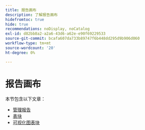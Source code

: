 ```yaml
---
title: 报告画布
description: 了解报告画布
hidefromtoc: true
hide: true
recommendations: noDisplay, noCatalog
exl-id: d82bb8a2-a2a6-43d6-a62e-e90f69229533
source-git-commit: bcafa607da733b89747f6b448dd295d9b906d060
workflow-type: tm+mt
source-wordcount: '20'
ht-degree: 0%

---
```


# 报告画布

本节包含以下文章：

* [管理报告](../../reports-and-dashboards/reporting-canvas/manage-reports/manage-reports.md)
* [表块](../../reports-and-dashboards/reporting-canvas/table-blocks/table-blocks.md)
* [可视化图表块](../../reports-and-dashboards/reporting-canvas/visualization-blocks/visualization-blocks.md)
